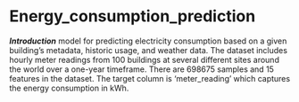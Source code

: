 # Energy_consumption_prediction

***Introduction***
model for predicting electricity
consumption based on a given building’s metadata, historic usage, and weather data.
The dataset includes hourly meter readings from 100 buildings at several different
sites around the world over a one-year timeframe.
There are 698675 samples and 15 features in the dataset. The target column is
‘meter_reading’ which captures the energy consumption in kWh.
